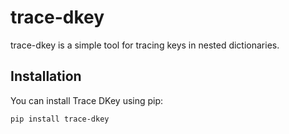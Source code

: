 # trace-dkey

trace-dkey is a simple tool for tracing keys in nested dictionaries.

## Installation

You can install Trace DKey using pip:


```bash
pip install trace-dkey
```

